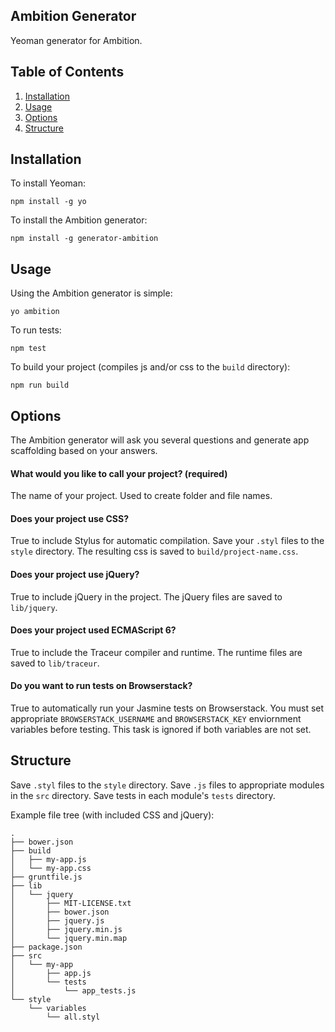 ## Ambition Generator

Yeoman generator for Ambition.

## Table of Contents
1. [Installation](#installation)
1. [Usage](#usage)
1. [Options](#options)
1. [Structure](#structure)

## <a name="installation">Installation</a>

To install Yeoman:

```shell
npm install -g yo
```

To install the Ambition generator:

```shell
npm install -g generator-ambition
```

## <a name="usage">Usage</a>

Using the Ambition generator is simple:

```shell
yo ambition
```

To run tests:

```shell
npm test
```

To build your project (compiles js and/or css to the `build` directory):

```shell
npm run build
```

## <a name="options">Options</a>

The Ambition generator will ask you several questions and generate app scaffolding based on your answers.

#### What would you like to call your project? (required)

The name of your project. Used to create folder and file names.

#### Does your project use CSS?

True to include Stylus for automatic compilation. Save your `.styl` files to the `style` directory. The resulting css is saved to `build/project-name.css`.

#### Does your project use jQuery?

True to include jQuery in the project. The jQuery files are saved to `lib/jquery`.


#### Does your project used ECMAScript 6?

True to include the Traceur compiler and runtime. The runtime files are saved to `lib/traceur`.

#### Do you want to run tests on Browserstack?

True to automatically run your Jasmine tests on Browserstack. You must set appropriate `BROWSERSTACK_USERNAME` and `BROWSERSTACK_KEY` enviornment variables before testing. This task is ignored if both variables are not set.

## <a name="structure">Structure</a>

Save `.styl` files to the `style` directory. Save `.js` files to appropriate modules in the `src` directory. Save tests in each module's `tests` directory.

Example file tree (with included CSS and jQuery):

```shell
.
├── bower.json
├── build
│   ├── my-app.js
│   └── my-app.css
├── gruntfile.js
├── lib
│   └── jquery
│       ├── MIT-LICENSE.txt
│       ├── bower.json
│       ├── jquery.js
│       ├── jquery.min.js
│       └── jquery.min.map
├── package.json
├── src
│   └── my-app
│       ├── app.js
│       └── tests
│           └── app_tests.js
└── style
    └── variables
        └── all.styl
```

